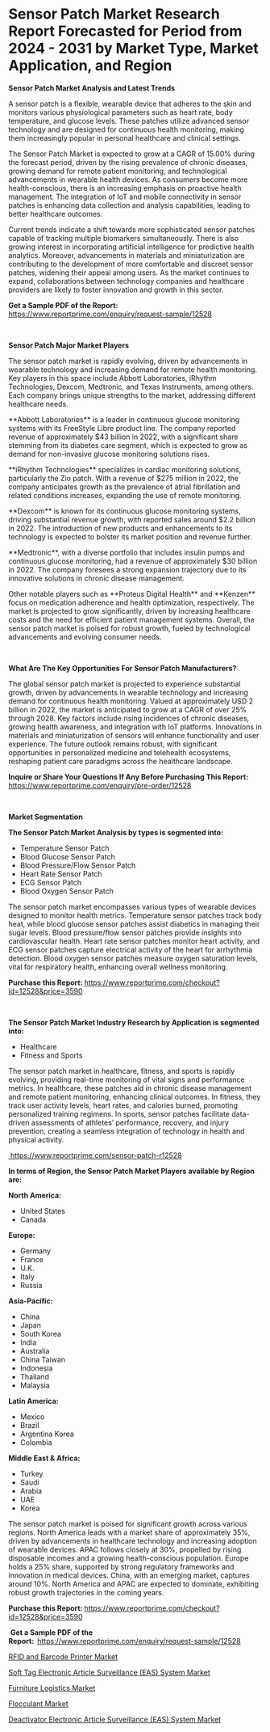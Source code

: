 <p><h1>Sensor Patch Market Research Report Forecasted for Period from 2024 -  2031 by Market Type, Market Application, and Region</h1></p><p><strong>Sensor Patch Market Analysis and Latest Trends</strong></p>
<p><p>A sensor patch is a flexible, wearable device that adheres to the skin and monitors various physiological parameters such as heart rate, body temperature, and glucose levels. These patches utilize advanced sensor technology and are designed for continuous health monitoring, making them increasingly popular in personal healthcare and clinical settings.</p><p>The Sensor Patch Market is expected to grow at a CAGR of 15.00% during the forecast period, driven by the rising prevalence of chronic diseases, growing demand for remote patient monitoring, and technological advancements in wearable health devices. As consumers become more health-conscious, there is an increasing emphasis on proactive health management. The integration of IoT and mobile connectivity in sensor patches is enhancing data collection and analysis capabilities, leading to better healthcare outcomes.</p><p>Current trends indicate a shift towards more sophisticated sensor patches capable of tracking multiple biomarkers simultaneously. There is also growing interest in incorporating artificial intelligence for predictive health analytics. Moreover, advancements in materials and miniaturization are contributing to the development of more comfortable and discreet sensor patches, widening their appeal among users. As the market continues to expand, collaborations between technology companies and healthcare providers are likely to foster innovation and growth in this sector.</p></p>
<p><strong>Get a Sample PDF of the Report:&nbsp;</strong> <a href="https://www.reportprime.com/enquiry/request-sample/12528">https://www.reportprime.com/enquiry/request-sample/12528</a></p>
<p>&nbsp;</p>
<p><strong>Sensor Patch Major Market Players</strong></p>
<p><p>The sensor patch market is rapidly evolving, driven by advancements in wearable technology and increasing demand for remote health monitoring. Key players in this space include Abbott Laboratories, iRhythm Technologies, Dexcom, Medtronic, and Texas Instruments, among others. Each company brings unique strengths to the market, addressing different healthcare needs.</p><p>**Abbott Laboratories** is a leader in continuous glucose monitoring systems with its FreeStyle Libre product line. The company reported revenue of approximately $43 billion in 2022, with a significant share stemming from its diabetes care segment, which is expected to grow as demand for non-invasive glucose monitoring solutions rises.</p><p>**iRhythm Technologies** specializes in cardiac monitoring solutions, particularly the Zio patch. With a revenue of $275 million in 2022, the company anticipates growth as the prevalence of atrial fibrillation and related conditions increases, expanding the use of remote monitoring.</p><p>**Dexcom** is known for its continuous glucose monitoring systems, driving substantial revenue growth, with reported sales around $2.2 billion in 2022. The introduction of new products and enhancements to its technology is expected to bolster its market position and revenue further.</p><p>**Medtronic**, with a diverse portfolio that includes insulin pumps and continuous glucose monitoring, had a revenue of approximately $30 billion in 2022. The company foresees a strong expansion trajectory due to its innovative solutions in chronic disease management.</p><p>Other notable players such as **Proteus Digital Health** and **Kenzen** focus on medication adherence and health optimization, respectively. The market is projected to grow significantly, driven by increasing healthcare costs and the need for efficient patient management systems. Overall, the sensor patch market is poised for robust growth, fueled by technological advancements and evolving consumer needs.</p></p>
<p>&nbsp;</p>
<p><strong>What Are The Key Opportunities For Sensor Patch Manufacturers?</strong></p>
<p><p>The global sensor patch market is projected to experience substantial growth, driven by advancements in wearable technology and increasing demand for continuous health monitoring. Valued at approximately USD 2 billion in 2022, the market is anticipated to grow at a CAGR of over 25% through 2028. Key factors include rising incidences of chronic diseases, growing health awareness, and integration with IoT platforms. Innovations in materials and miniaturization of sensors will enhance functionality and user experience. The future outlook remains robust, with significant opportunities in personalized medicine and telehealth ecosystems, reshaping patient care paradigms across the healthcare landscape.</p></p>
<p><strong>Inquire or Share Your Questions If Any Before Purchasing This Report:</strong> <a href="https://www.reportprime.com/enquiry/pre-order/12528">https://www.reportprime.com/enquiry/pre-order/12528</a></p>
<p>&nbsp;</p>
<p><strong>Market Segmentation</strong></p>
<p><strong>The Sensor Patch Market Analysis by types is segmented into:</strong></p>
<p><ul><li>Temperature Sensor Patch</li><li>Blood Glucose Sensor Patch</li><li>Blood Pressure/Flow Sensor Patch</li><li>Heart Rate Sensor Patch</li><li>ECG Sensor Patch</li><li>Blood Oxygen Sensor Patch</li></ul></p>
<p><p>The sensor patch market encompasses various types of wearable devices designed to monitor health metrics. Temperature sensor patches track body heat, while blood glucose sensor patches assist diabetics in managing their sugar levels. Blood pressure/flow sensor patches provide insights into cardiovascular health. Heart rate sensor patches monitor heart activity, and ECG sensor patches capture electrical activity of the heart for arrhythmia detection. Blood oxygen sensor patches measure oxygen saturation levels, vital for respiratory health, enhancing overall wellness monitoring.</p></p>
<p><strong>Purchase this Report:&nbsp;</strong><a href="https://www.reportprime.com/checkout?id=12528&price=3590">https://www.reportprime.com/checkout?id=12528&price=3590</a></p>
<p>&nbsp;</p>
<p><strong>The Sensor Patch Market Industry Research by Application is segmented into:</strong></p>
<p><ul><li>Healthcare</li><li>Fitness and Sports</li></ul></p>
<p><p>The sensor patch market in healthcare, fitness, and sports is rapidly evolving, providing real-time monitoring of vital signs and performance metrics. In healthcare, these patches aid in chronic disease management and remote patient monitoring, enhancing clinical outcomes. In fitness, they track user activity levels, heart rates, and calories burned, promoting personalized training regimens. In sports, sensor patches facilitate data-driven assessments of athletes’ performance, recovery, and injury prevention, creating a seamless integration of technology in health and physical activity.</p></p>
<p><a href="https://www.reportprime.com/sensor-patch-r12528">&nbsp;https://www.reportprime.com/sensor-patch-r12528</a></p>
<p><strong>In terms of Region, the Sensor Patch Market Players available by Region are:</strong></p>
<p>
    <p> <strong> North America: </strong>
        <ul>
            <li>United States</li>
            <li>Canada</li>
        </ul>
        </p> 
    <p> <strong> Europe: </strong>
        <ul>
            <li>Germany</li>
            <li>France</li>
            <li>U.K.</li>
            <li>Italy</li>
            <li>Russia</li>
        </ul>
        </p> 
    <p> <strong> Asia-Pacific: </strong>
        <ul>
            <li>China</li>
            <li>Japan</li>
            <li>South Korea</li>
            <li>India</li>
            <li>Australia</li>
            <li>China Taiwan</li>
            <li>Indonesia</li>
            <li>Thailand</li>
            <li>Malaysia</li>
        </ul>
        </p> 
    <p> <strong> Latin America: </strong>
        <ul>
            <li>Mexico</li>
            <li>Brazil</li>
            <li>Argentina Korea</li>
            <li>Colombia</li>
        </ul>
        </p> 
    <p> <strong> Middle East & Africa: </strong>
        <ul>
            <li>Turkey</li>
            <li>Saudi</li>
            <li>Arabia</li>
            <li>UAE</li>
            <li>Korea</li>
        </ul>
    </p>
    </p>
<p><p>The sensor patch market is poised for significant growth across various regions. North America leads with a market share of approximately 35%, driven by advancements in healthcare technology and increasing adoption of wearable devices. APAC follows closely at 30%, propelled by rising disposable incomes and a growing health-conscious population. Europe holds a 25% share, supported by strong regulatory frameworks and innovation in medical devices. China, with an emerging market, captures around 10%. North America and APAC are expected to dominate, exhibiting robust growth trajectories in the coming years.</p></p>
<p><strong>Purchase this Report: </strong><a href="https://www.reportprime.com/checkout?id=12528&price=3590">https://www.reportprime.com/checkout?id=12528&price=3590</a></p>
<p>&nbsp;<strong>Get a Sample PDF of the Report:&nbsp;&nbsp;</strong><a href="https://www.reportprime.com/enquiry/request-sample/12528">https://www.reportprime.com/enquiry/request-sample/12528</a></p>
<p><strong></strong></p>
<p><p><a href="https://github.com/santosh758595/Market-Research-Report-List-6/blob/main/rfid-and-barcode-printer-market.md">RFID and Barcode Printer Market</a></p><p><a href="https://issuu.com/reportprime-2/docs/soft-tag-electronic-article-surveil_70addd6b4b668c">Soft Tag Electronic Article Surveillance (EAS) System Market</a></p><p><a href="https://medium.com/@aprilhirthe/market-insights-global-furniture-logistics-market-forecast-and-innovation-trends-2024-2031-70b4b4b59153">Furniture Logistics Market</a></p><p><a href="https://www.linkedin.com/pulse/flocculant-market-global-regional-analysis-2024-2031-p1j4e?trackingId=q6BghXrsQWmdQQdaVWEheQ%3D%3D">Flocculant Market</a></p><p><a href="https://issuu.com/reportprime-2/docs/deactivator-electronic-article-surv_209a8d5f975982">Deactivator Electronic Article Surveillance (EAS) System Market</a></p></p>